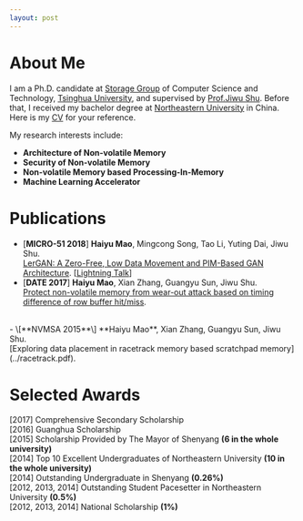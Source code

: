 ```yaml
---
layout: post
---
```


# About Me

I am a Ph.D. candidate at [Storage Group](http://storage.cs.tsinghua.edu.cn/) of Computer Science and Technology, [Tsinghua University](http://www.tsinghua.edu.cn/publish/thu2018/index.html), and supervised by [Prof.Jiwu Shu](http://storage.cs.tsinghua.edu.cn/~jiwu-shu/). Before that, I received my bachelor degree at [Northeastern University](http://english.neu.edu.cn/) in China. Here is my [CV](../CV_HAIYU.pdf) for your reference.

My research interests include:
- **Architecture of Non-volatile Memory**
- **Security of Non-volatile Memory**
- **Non-volatile Memory based Processing-In-Memory**
- **Machine Learning Accelerator**

# Publications

- \[**MICRO-51 2018**\]  **Haiyu Mao**, Mingcong Song, Tao Li, Yuting Dai, Jiwu Shu. <br> [LerGAN: A Zero-Free, Low Data Movement and PIM-Based GAN Architecture](../lergan.pdf).
 \[[Lightning Talk](https://www.youtube.com/watch?v=dmsGaoJKbAU)\]<br>
- \[**DATE 2017**\]  **Haiyu Mao**, Xian Zhang, Guangyu Sun, Jiwu Shu. <br> [Protect non-volatile memory from wear-out attack based on timing difference of row buffer hit/miss](../wearout.pdf).
<br>
- \[**NVMSA 2015**\]  **Haiyu Mao**, Xian Zhang, Guangyu Sun, Jiwu Shu. <br> [Exploring data placement in racetrack memory based scratchpad memory](../racetrack.pdf).
<br>

# Selected Awards
\[2017\] Comprehensive Secondary Scholarship <br>
\[2016\] Guanghua Scholarship <br>
\[2015\] Scholarship Provided by The Mayor of Shenyang **(6 in the whole university)** <br>
\[2014\] Top 10 Excellent Undergraduates of Northeastern University **(10 in the whole university)** <br>
\[2014\] Outstanding Undergraduate in Shenyang **(0.26%)** <br>
\[2012, 2013, 2014\] Outstanding Student Pacesetter in Northeastern University **(0.5%)** <br>
\[2012, 2013, 2014\] National Scholarship **(1%)** <br>
